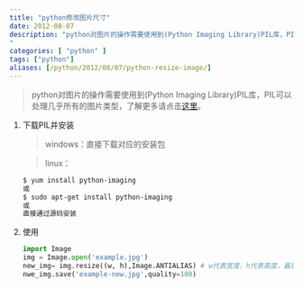 ```yaml
---
title: "python修改图片尺寸"
date: 2012-08-07
description: "python对图片的操作需要使用到(Python Imaging Library)PIL库，PIL可以处理几乎所有的图片类型，了解更多请点击[这里](http://www.pythonware.com/products/pil/)。
"
categories: [ "python" ]
tags: ["python"]
aliases: [/python/2012/08/07/python-resize-image/]
---
```


>python对图片的操作需要使用到(Python Imaging Library)PIL库，PIL可以处理几乎所有的图片类型，了解更多请点击[这里](http://www.pythonware.com/products/pil/)。

1. 下载PIL并安装
	>windows：直接下载对应的安装包
	
	>linux：
	
	```bash
	$ yum install python-imaging  
	或  
	$ sudo apt-get install python-imaging  
	或  
	直接通过源码安装
	```
2. 使用

	```python
	import Image  
	img = Image.open('example.jpg')  
	new_img= img.resize((w, h),Image.ANTIALIAS) # w代表宽度，h代表高度，最后一个参数指	定采用的算法  
	nwe_img.save('example-new.jpg',quality=100)
	```
    
